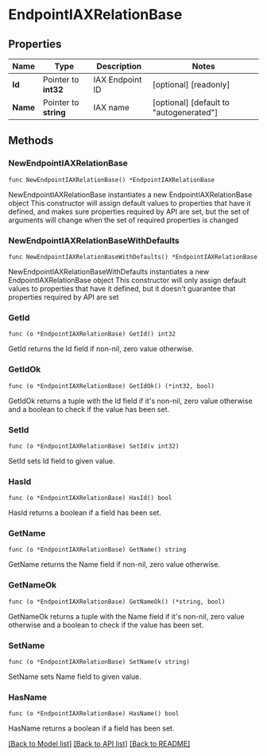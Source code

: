 # EndpointIAXRelationBase

## Properties

Name | Type | Description | Notes
------------ | ------------- | ------------- | -------------
**Id** | Pointer to **int32** | IAX Endpoint ID | [optional] [readonly]
**Name** | Pointer to **string** | IAX name | [optional] [default to "autogenerated"]

## Methods

### NewEndpointIAXRelationBase

`func NewEndpointIAXRelationBase() *EndpointIAXRelationBase`

NewEndpointIAXRelationBase instantiates a new EndpointIAXRelationBase object
This constructor will assign default values to properties that have it defined,
and makes sure properties required by API are set, but the set of arguments
will change when the set of required properties is changed

### NewEndpointIAXRelationBaseWithDefaults

`func NewEndpointIAXRelationBaseWithDefaults() *EndpointIAXRelationBase`

NewEndpointIAXRelationBaseWithDefaults instantiates a new EndpointIAXRelationBase object
This constructor will only assign default values to properties that have it defined,
but it doesn't guarantee that properties required by API are set

### GetId

`func (o *EndpointIAXRelationBase) GetId() int32`

GetId returns the Id field if non-nil, zero value otherwise.

### GetIdOk

`func (o *EndpointIAXRelationBase) GetIdOk() (*int32, bool)`

GetIdOk returns a tuple with the Id field if it's non-nil, zero value otherwise
and a boolean to check if the value has been set.

### SetId

`func (o *EndpointIAXRelationBase) SetId(v int32)`

SetId sets Id field to given value.

### HasId

`func (o *EndpointIAXRelationBase) HasId() bool`

HasId returns a boolean if a field has been set.

### GetName

`func (o *EndpointIAXRelationBase) GetName() string`

GetName returns the Name field if non-nil, zero value otherwise.

### GetNameOk

`func (o *EndpointIAXRelationBase) GetNameOk() (*string, bool)`

GetNameOk returns a tuple with the Name field if it's non-nil, zero value otherwise
and a boolean to check if the value has been set.

### SetName

`func (o *EndpointIAXRelationBase) SetName(v string)`

SetName sets Name field to given value.

### HasName

`func (o *EndpointIAXRelationBase) HasName() bool`

HasName returns a boolean if a field has been set.

[[Back to Model list]](../README.md#documentation-for-models) [[Back to API list]](../README.md#documentation-for-api-endpoints) [[Back to README]](../README.md)
